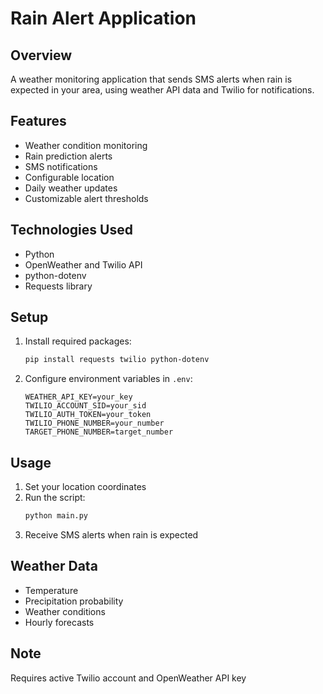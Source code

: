 # Rain Alert Application

## Overview
A weather monitoring application that sends SMS alerts when rain is expected in your area, using weather API data and Twilio for notifications.

## Features
- Weather condition monitoring
- Rain prediction alerts
- SMS notifications
- Configurable location
- Daily weather updates
- Customizable alert thresholds

## Technologies Used
- Python
- OpenWeather and Twilio API
- python-dotenv
- Requests library

## Setup
1. Install required packages:
   ```bash
   pip install requests twilio python-dotenv
   ```
2. Configure environment variables in `.env`:
   ```
   WEATHER_API_KEY=your_key
   TWILIO_ACCOUNT_SID=your_sid
   TWILIO_AUTH_TOKEN=your_token
   TWILIO_PHONE_NUMBER=your_number
   TARGET_PHONE_NUMBER=target_number
   ```

## Usage
1. Set your location coordinates
2. Run the script:
   ```bash
   python main.py
   ```
3. Receive SMS alerts when rain is expected

## Weather Data
- Temperature
- Precipitation probability
- Weather conditions
- Hourly forecasts

## Note
Requires active Twilio account and OpenWeather API key
